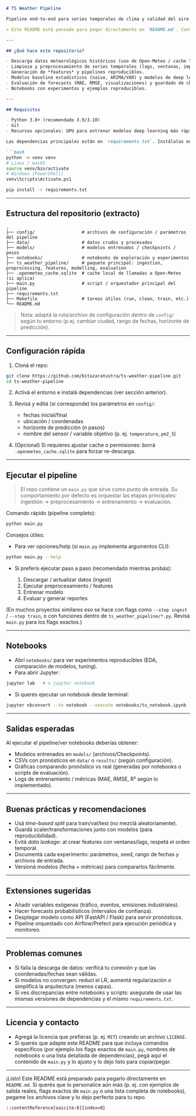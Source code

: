````markdown
# TS Weather Pipeline

Pipeline end-to-end para series temporales de clima y calidad del aire (pronóstico de temperatura y contaminación) — proyecto de pruebas/experimentos para la materia *Series Temporales* (Maestría Data Mining, UBA).

> Este README está pensado para pegar directamente en `README.md`. Contiene instrucciones rápidas para instalar, ejecutar y entender la estructura del repo.

---

## ¿Qué hace este repositorio?

- Descarga datos meteorológicos históricos (uso de Open-Meteo / cache local).  
- Limpieza y preprocesamiento de series temporales (lags, ventanas, imputación).  
- Generación de *features* y pipelines reproducibles.  
- Modelos baseline estadísticos (naïve, ARIMA/VAR) y modelos de deep learning (LSTM / Transformer) para pronosticar temperatura y contaminantes.  
- Evaluación de forecasts (MAE, RMSE, visualizaciones) y guardado de checkpoints/resultados.  
- Notebooks con experimentos y ejemplos reproducibles.

---

## Requisitos

- Python 3.8+ (recomendado 3.9/3.10)  
- Git  
- Recursos opcionales: GPU para entrenar modelos deep learning más rápido

Las dependencias principales están en `requirements.txt`. Instálalas en un entorno virtual:

```bash
python -m venv venv
# Linux / macOS
source venv/bin/activate
# Windows (PowerShell)
venv\Scripts\Activate.ps1

pip install -r requirements.txt
````

---

## Estructura del repositorio (extracto)

```
.
├── config/                  # archivos de configuración / parámetros del pipeline
├── data/                    # datos crudos y procesados
├── models/                  # modelos entrenados / checkpoints / pesos
├── notebooks/               # notebooks de exploración y experimentos
├── ts_weather_pipeline/     # paquete principal: ingestion, preprocessing, features, modelling, evaluation
├── .openmeteo_cache.sqlite  # cache local de llamadas a Open-Meteo (si aplica)
├── main.py                  # script / orquestador principal del pipeline
├── requirements.txt
├── Makefile                 # tareas útiles (run, clean, train, etc.)
└── README.md
```

> Nota: adaptá la ruta/archivo de configuración dentro de `config/` según tu entorno (p.ej. cambiar ciudad, rango de fechas, horizonte de predicción).

---

## Configuración rápida

1. Cloná el repo:

```bash
git clone https://github.com/bitazaratustra/ts-weather-pipeline.git
cd ts-weather-pipeline
```

2. Activá el entorno e instalá dependencias (ver sección anterior).

3. Revisá y editá (si corresponde) los parámetros en `config/`:

   * fechas inicial/final
   * ubicación / coordenadas
   * horizonte de predicción (n pasos)
   * nombre del sensor / variable objetivo (p. ej. `temperature`, `pm2_5`)

4. (Opcional) Si requieres ajustar cache o permisiones: borrá ` .openmeteo_cache.sqlite` para forzar re-descarga.

---

## Ejecutar el pipeline

> El repo contiene un `main.py` que sirve como punto de entrada. Su comportamiento por defecto es orquestar las etapas principales: ingestión → preprocesamiento → entrenamiento → evaluación.

Comando rápido (pipeline completo):

```bash
python main.py
```

Consejos útiles:

* Para ver opciones/help (si `main.py` implementa argumentos CLI):

```bash
python main.py --help
```

* Si preferís ejecutar paso a paso (recomendado mientras probás):

  1. Descargar / actualizar datos (ingest)
  2. Ejecutar preprocesamiento / features
  3. Entrenar modelo
  4. Evaluar y generar reportes

(En muchos proyectos similares eso se hace con flags como `--step ingest` / `--step train`, o con funciones dentro de `ts_weather_pipeline/*.py`. Revisá `main.py` para los flags exactos.)

---

## Notebooks

* Abrí `notebooks/` para ver experimentos reproducibles (EDA, comparación de modelos, tuning).
* Para abrir Jupyter:

```bash
jupyter lab   # o jupyter notebook
```

* Si querés ejecutar un notebook desde terminal:

```bash
jupyter nbconvert --to notebook --execute notebooks/tu_notebook.ipynb --output notebooks/out/tu_notebook_executed.ipynb
```

---

## Salidas esperadas

Al ejecutar el pipeline/ver notebooks deberías obtener:

* Modelos entrenados en `models/` (archivos/Checkpoints).
* CSVs con pronósticos en `data/` o `results/` (según configuración).
* Gráficas comparando pronóstico vs real (generadas por notebooks o scripts de evaluación).
* Logs de entrenamiento / métricas (MAE, RMSE, R² según lo implementado).

---

## Buenas prácticas y recomendaciones

* Usá *time-based split* para train/val/test (no mezclá aleatoriamente).
* Guardá scaler/transformaciones junto con modelos (para reproducibilidad).
* Evitá *data leakage*: al crear features con ventanas/lags, respetá el orden temporal.
* Documentá cada experimento: parámetros, seed, rango de fechas y archivos de entrada.
* Versioná modelos (fecha + métricas) para compararlos fácilmente.

---

## Extensiones sugeridas

* Añadir variables exógenas (tráfico, eventos, emisiones industriales).
* Hacer forecasts probabilísticos (intervalos de confianza).
* Desplegar modelo como API (FastAPI / Flask) para servir pronósticos.
* Pipeline orquestado con Airflow/Prefect para ejecución periódica y monitoreo.

---

## Problemas comunes

* Si falla la descarga de datos: verificá tu conexión y que las coordenadas/fechas sean válidas.
* Si modelos no convergen: reducí el LR, aumentá regularización o simplificá la arquitectura (menos capas).
* Si ves discrepancias entre notebooks y scripts: asegurate de usar las mismas versiones de dependencias y el mismo `requirements.txt`.

---

## Licencia y contacto

* Agregá la licencia que prefieras (p. ej. `MIT`) creando un archivo `LICENSE`.
* Si querés que adapte este README para que incluya comandos específicos (por ejemplo los flags exactos de `main.py`, nombres de notebooks o una lista detallada de dependencias), pegá aquí el contenido de `main.py` y lo ajusto y lo dejo listo para copiar/pegar.

---

¡Listo! Este README está preparado para pegarlo directamente en `README.md`. Si querés que lo personalice aún más (p. ej. con ejemplos de salida reales, flags exactos de `main.py` o una lista completa de notebooks), pegame los archivos clave y lo dejo perfecto para tu repo.

```
::contentReference[oaicite:0]{index=0}
```
